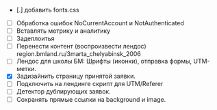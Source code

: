 * [.] добавить fonts.css
* [ ] Обработка ошибок NoCurrentAccount и NotAuthenticated
* [ ] Вставлять метрику и аналитику
* [ ] Задеплоитья
* [ ] Перенести контент (воспроизвести лендос)
    region.bmland.ru/3marta_chelyabinsk_2006
* [ ] Лендос для школы БМ: Шрифты (иконки), отправка формы, UTM-метки.
* [x] Задизайнить страницу принятой заявки.
* [ ] Подключить на лендинге скрипт для UTM/Referer
* [ ] Детектор дублирующих заявок.
* [ ] Сохранять прямые ссылки на background и image.
